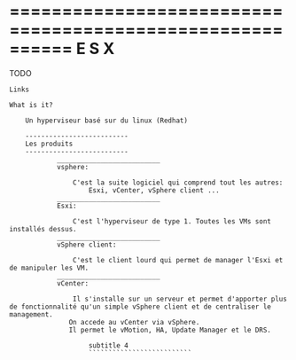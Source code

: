 ==========================================================
                       E S X 
==========================================================

TODO

~~~~~~~~~~~~~~~~~~~~~~~~~~
Links
~~~~~~~~~~~~~~~~~~~~~~~~~~

~~~~~~~~~~~~~~~~~~~~~~~~~~
What is it? 
~~~~~~~~~~~~~~~~~~~~~~~~~~

        Un hyperviseur basé sur du linux (Redhat)

        --------------------------
        Les produits
        --------------------------
                __________________________
                vsphere:

                    C'est la suite logiciel qui comprend tout les autres:
                        Esxi, vCenter, vSphere client ...
                __________________________
                Esxi:

                    C'est l'hyperviseur de type 1. Toutes les VMs sont installés dessus.
                __________________________
                vSphere client:

                    C'est le client lourd qui permet de manager l'Esxi et de manipuler les VM.
                __________________________
                vCenter:

                    Il s'installe sur un serveur et permet d'apporter plus de fonctionnalité qu'un simple vSphere client et de centraliser le management.
                   On accede au vCenter via vSphere. 
                   Il permet le vMotion, HA, Update Manager et le DRS.

                        subtitle 4
                        ``````````````````````````

